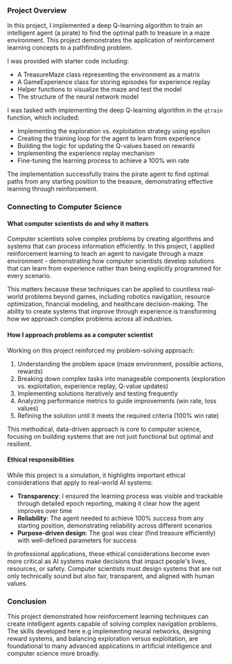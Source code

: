 ### Project Overview
In this project, I implemented a deep Q-learning algorithm to train an intelligent agent (a pirate) to find the optimal path to treasure in a maze environment. This project demonstrates the application of reinforcement learning concepts to a pathfinding problem.

I was provided with starter code including:
- A TreasureMaze class representing the environment as a matrix
- A GameExperience class for storing episodes for experience replay
- Helper functions to visualize the maze and test the model
- The structure of the neural network model

I was tasked with implementing the deep Q-learning algorithm in the `qtrain` function, which included:
- Implementing the exploration vs. exploitation strategy using epsilon
- Creating the training loop for the agent to learn from experience
- Building the logic for updating the Q-values based on rewards
- Implementing the experience replay mechanism
- Fine-tuning the learning process to achieve a 100% win rate

The implementation successfully trains the pirate agent to find optimal paths from any starting position to the treasure, demonstrating effective learning through reinforcement.

### Connecting to Computer Science

#### What computer scientists do and why it matters
Computer scientists solve complex problems by creating algorithms and systems that can process information efficiently. In this project, I applied reinforcement learning to teach an agent to navigate through a maze environment - demonstrating how computer scientists develop solutions that can learn from experience rather than being explicitly programmed for every scenario.

This matters because these techniques can be applied to countless real-world problems beyond games, including robotics navigation, resource optimization, financial modeling, and healthcare decision-making. The ability to create systems that improve through experience is transforming how we approach complex problems across all industries.

#### How I approach problems as a computer scientist
Working on this project reinforced my problem-solving approach:
1. Understanding the problem space (maze environment, possible actions, rewards)
2. Breaking down complex tasks into manageable components (exploration vs. exploitation, experience replay, Q-value updates)
3. Implementing solutions iteratively and testing frequently
4. Analyzing performance metrics to guide improvements (win rate, loss values)
5. Refining the solution until it meets the required criteria (100% win rate)

This methodical, data-driven approach is core to computer science, focusing on building systems that are not just functional but optimal and resilient.

#### Ethical responsibilities
While this project is a simulation, it highlights important ethical considerations that apply to real-world AI systems:

- **Transparency**: I ensured the learning process was visible and trackable through detailed epoch reporting, making it clear how the agent improves over time
- **Reliability**: The agent needed to achieve 100% success from any starting position, demonstrating reliability across different scenarios
- **Purpose-driven design**: The goal was clear (find treasure efficiently) with well-defined parameters for success

In professional applications, these ethical considerations become even more critical as AI systems make decisions that impact people's lives, resources, or safety. Computer scientists must design systems that are not only technically sound but also fair, transparent, and aligned with human values.

### Conclusion
This project demonstrated how reinforcement learning techniques can create intelligent agents capable of solving complex navigation problems. The skills developed here e.g implementing neural networks, designing reward systems, and balancing exploration versus exploitation, are foundational to many advanced applications in artificial intelligence and computer science more broadly.
